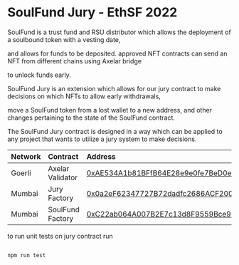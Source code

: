 # SoulFund Jury - EthSF 2022

SoulFund is a trust fund and RSU distributor which allows the deployment of a soulbound token with a vesting date,

and allows for funds to be deposited. approved NFT contracts can send an NFT from different chains using Axelar bridge

to unlock funds early.

SoulFund Jury is an extension which allows for our jury contract to make decisions on which NFTs to allow early withdrawals,

move a SoulFund token from a lost wallet to a new address, and other changes pertaining to the state of the SoulFund contract.

The SoulFund Jury contract is designed in a way which can be applied to any project that wants to utilize a jury system to make decisions.

| Network | Contract         | Address                                                                                                                              |
| :------ | :--------------- | :----------------------------------------------------------------------------------------------------------------------------------- |
| Goerli  | Axelar Validator | [0xAE534A1b81BFfB64E28e9e0fe7BeD0e57363E0a2](https://goerli.etherscan.io/address/0x6e4d602cc4893e1fa9fb1bc702e9a2c37522fcc4)         |
| Mumbai  | Jury Factory     | [0x0a2eF62347727B72dadfc2686ACF200127E504c5](https://mumbai.polygonscan.com/address/0x0a2eF62347727B72dadfc2686ACF200127E504c5#code) |
| Mumbai  | SoulFund Factory | [0xC22ab064A007B2E7c13d8F9559Bce9F09008C6d0](https://mumbai.polygonscan.com/address/0xC22ab064A007B2E7c13d8F9559Bce9F09008C6d0#code) |

to run unit tests on jury contract run

```shell

npm run test

```
